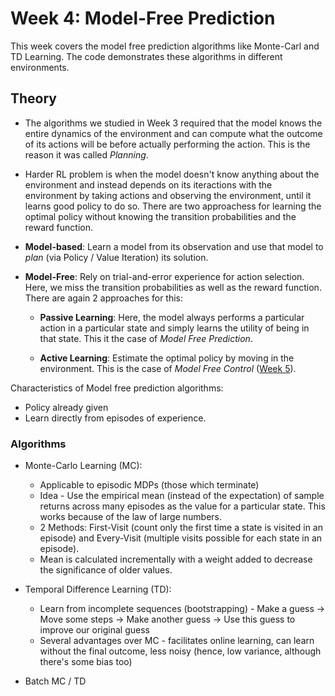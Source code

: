 # Week 4: Model-Free Prediction

This week covers the model free prediction algorithms like Monte-Carl and TD Learning. The code demonstrates these algorithms in different environments.

## Theory
- The algorithms we studied in Week 3 required that the model knows the entire dynamics of the environment and can compute what 
the outcome of its actions will be before actually performing the action. This is the reason it was called *Planning*.

- Harder RL problem is when the model doesn't know anything about the environment and instead depends on its iteractions with the environment by taking actions and observing the environment, until it learns good policy to do so. There are two approachess for learning the optimal policy without knowing the transition probabilities and the reward function.

- **Model-based**: Learn a model from its observation and use that model to *plan* (via Policy / Value Iteration) its solution.
- **Model-Free**: Rely on trial-and-error experience for action selection. Here, we miss the transition probabilities as well
                  as the reward function. There are again 2 approaches for this:
    
    - **Passive Learning**: Here, the model always performs a particular action in a particular state and simply learns the                                 utility of being in that state. This it the case of *Model Free Prediction*.
    
    - **Active Learning**: Estimate the optimal policy by moving in the environment. This is 
                           the case of *Model Free Control* ([Week 5](https://github.com/dalmia/David-Silver-Reinforcement-learning/tree/master/Week%205)).
                           
Characteristics of Model free prediction algorithms:

- Policy already given
- Learn directly from episodes of experience. 

### Algorithms

- Monte-Carlo Learning (MC):
  - Applicable to episodic MDPs (those which terminate)
  - Idea - Use the empirical mean (instead of the expectation) of sample returns across many episodes as the value for a particular state. This works because of the law of large numbers.
  - 2 Methods: First-Visit (count only the first time a state is visited in an episode) and Every-Visit (multiple visits possible for each state in an episode).
  - Mean is calculated incrementally with a weight added to decrease the significance of older values.
 
- Temporal Difference Learning (TD):
  - Learn from incomplete sequences (bootstrapping) - Make a guess -> Move some steps -> Make another guess -> Use this guess to improve our original guess
  - Several advantages over MC - facilitates online learning, can learn without the final outcome, less noisy (hence, low variance, although there's some bias too) 
  
- Batch MC / TD
  
